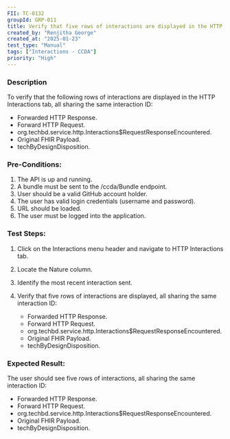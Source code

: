 ```yaml
---
FII: TC-0132
groupId: GRP-011
title: Verify that five rows of interactions are displayed in the HTTP Interactions tab, all sharing the same interaction ID, when a xml is sent to the /ccda/Bundle endpoint
created_by: "Renjitha George"
created_at: "2025-01-23"
test_type: "Manual"
tags: ["Interactions - CCDA"]
priority: "High"
---
```


### Description

To verify that the following rows of interactions are displayed in the HTTP
Interactions tab, all sharing the same interaction ID:

- Forwarded HTTP Response.
- Forward HTTP Request.
- org.techbd.service.http.Interactions$RequestResponseEncountered.
- Original FHIR Payload.
- techByDesignDisposition.

### Pre-Conditions:

1. The API is up and running.
2. A bundle must be sent to the /ccda/Bundle endpoint.
3. User should be a valid GitHub account holder.
4. The user has valid login credentials (username and password).
5. URL should be loaded.
6. The user must be logged into the application.

### Test Steps:

1. Click on the Interactions menu header and navigate to HTTP Interactions tab.
2. Locate the Nature column.
3. Identify the most recent interaction sent.
4. Verify that five rows of interactions are displayed, all sharing the same
   interaction ID:

   - Forwarded HTTP Response.
   - Forward HTTP Request.
   - org.techbd.service.http.Interactions$RequestResponseEncountered.
   - Original FHIR Payload.
   - techByDesignDisposition.

### Expected Result:

The user should see five rows of interactions, all sharing the same interaction
ID:

- Forwarded HTTP Response.
- Forward HTTP Request.
- org.techbd.service.http.Interactions$RequestResponseEncountered.
- Original FHIR Payload.
- techByDesignDisposition.
